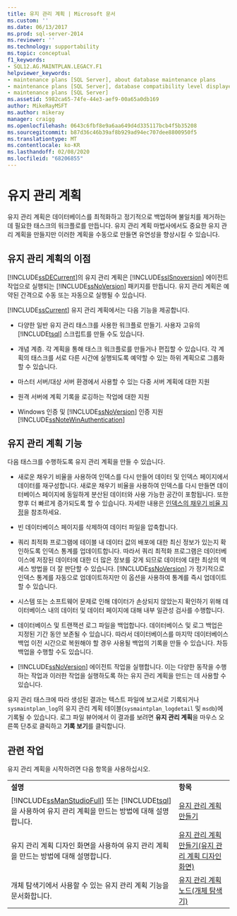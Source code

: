 ```yaml
---
title: 유지 관리 계획 | Microsoft 문서
ms.custom: ''
ms.date: 06/13/2017
ms.prod: sql-server-2014
ms.reviewer: ''
ms.technology: supportability
ms.topic: conceptual
f1_keywords:
- SQL12.AG.MAINTPLAN.LEGACY.F1
helpviewer_keywords:
- maintenance plans [SQL Server], about database maintenance plans
- maintenance plans [SQL Server], database compatibility level displayed in designer
- maintenance plans [SQL Server]
ms.assetid: 5982ca65-74fe-44e3-aef9-00a65a0db169
author: MikeRayMSFT
ms.author: mikeray
manager: craigg
ms.openlocfilehash: 0643c6fbf8e9a6aa649d4d335117bcb4f5b35208
ms.sourcegitcommit: b87d36c46b39af8b929ad94ec707dee8800950f5
ms.translationtype: MT
ms.contentlocale: ko-KR
ms.lasthandoff: 02/08/2020
ms.locfileid: "68206855"
---
```

# <a name="maintenance-plans"></a>유지 관리 계획
  유지 관리 계획은 데이터베이스를 최적화하고 정기적으로 백업하며 불일치를 제거하는 데 필요한 태스크의 워크플로를 만듭니다. 유지 관리 계획 마법사에서도 중요한 유지 관리 계획을 만들지만 이러한 계획을 수동으로 만들면 유연성을 향상시킬 수 있습니다.  
  
## <a name="benefits-of-maintenance-plans"></a>유지 관리 계획의 이점  
 [!INCLUDE[ssDECurrent](../../includes/ssdecurrent-md.md)]의 유지 관리 계획은 [!INCLUDE[ssISnoversion](../../includes/ssisnoversion-md.md)] 에이전트 작업으로 실행되는 [!INCLUDE[ssNoVersion](../../includes/ssnoversion-md.md)] 패키지를 만듭니다. 유지 관리 계획은 예약된 간격으로 수동 또는 자동으로 실행될 수 있습니다.  
  
 [!INCLUDE[ssCurrent](../../includes/sscurrent-md.md)] 유지 관리 계획에서는 다음 기능을 제공합니다.  
  
-   다양한 일반 유지 관리 태스크를 사용한 워크플로 만들기. 사용자 고유의 [!INCLUDE[tsql](../../includes/tsql-md.md)] 스크립트를 만들 수도 있습니다.  
  
-   개념 계층. 각 계획을 통해 태스크 워크플로를 만들거나 편집할 수 있습니다. 각 계획의 태스크를 서로 다른 시간에 실행되도록 예약할 수 있는 하위 계획으로 그룹화할 수 있습니다.  
  
-   마스터 서버/대상 서버 환경에서 사용할 수 있는 다중 서버 계획에 대한 지원  
  
-   원격 서버에 계획 기록을 로깅하는 작업에 대한 지원  
  
-   Windows 인증 및 [!INCLUDE[ssNoVersion](../../includes/ssnoversion-md.md)] 인증 지원 [!INCLUDE[ssNoteWinAuthentication](../../includes/ssnotewinauthentication-md.md)]  
  
## <a name="maintenace-plan-functionality"></a>유지 관리 계획 기능  
 다음 태스크를 수행하도록 유지 관리 계획을 만들 수 있습니다.  
  
-   새로운 채우기 비율을 사용하여 인덱스를 다시 만들어 데이터 및 인덱스 페이지에서 데이터를 재구성합니다. 새로운 채우기 비율을 사용하여 인덱스를 다시 만들면 데이터베이스 페이지에 동일하게 분산된 데이터와 사용 가능한 공간이 포함됩니다. 또한 향후 더 빠르게 증가되도록 할 수 있습니다. 자세한 내용은 [인덱스의 채우기 비율 지정](../indexes/specify-fill-factor-for-an-index.md)을 참조하세요.  
  
-   빈 데이터베이스 페이지를 삭제하여 데이터 파일을 압축합니다.  
  
-   쿼리 최적화 프로그램에 테이블 내 데이터 값의 배포에 대한 최신 정보가 있는지 확인하도록 인덱스 통계를 업데이트합니다. 따라서 쿼리 최적화 프로그램은 데이터베이스에 저장된 데이터에 대한 더 많은 정보를 갖게 되므로 데이터에 대한 최상의 액세스 방법을 더 잘 판단할 수 있습니다. [!INCLUDE[ssNoVersion](../../includes/ssnoversion-md.md)] 가 정기적으로 인덱스 통계를 자동으로 업데이트하지만 이 옵션을 사용하여 통계를 즉시 업데이트할 수 있습니다.  
  
-   시스템 또는 소프트웨어 문제로 인해 데이터가 손상되지 않았는지 확인하기 위해 데이터베이스 내의 데이터 및 데이터 페이지에 대해 내부 일관성 검사를 수행합니다.  
  
-   데이터베이스 및 트랜잭션 로그 파일을 백업합니다. 데이터베이스 및 로그 백업은 지정된 기간 동안 보존될 수 있습니다. 따라서 데이터베이스를 마지막 데이터베이스 백업 이전 시간으로 복원해야 할 경우 사용될 백업의 기록을 만들 수 있습니다. 차등 백업을 수행할 수도 있습니다.  
  
-   [!INCLUDE[ssNoVersion](../../includes/ssnoversion-md.md)] 에이전트 작업을 실행합니다. 이는 다양한 동작을 수행하는 작업과 이러한 작업을 실행하도록 하는 유지 관리 계획을 만드는 데 사용할 수 있습니다.  
  
 유지 관리 태스크에 따라 생성된 결과는 텍스트 파일에 보고서로 기록되거나 `sysmaintplan_log`의 유지 관리 계획 테이블(`sysmaintplan_logdetail` 및 `msdb`)에 기록될 수 있습니다. 로그 파일 뷰어에서 이 결과를 보려면 **유지 관리 계획**을 마우스 오른쪽 단추로 클릭하고 **기록 보기**를 클릭합니다.  
  
## <a name="related-tasks"></a>관련 작업  
 유지 관리 계획을 시작하려면 다음 항목을 사용하십시오.  
  
|||  
|-|-|  
|**설명**|**항목**|  
|[!INCLUDE[ssManStudioFull](../../includes/ssmanstudiofull-md.md)] 또는 [!INCLUDE[tsql](../../includes/tsql-md.md)]을 사용하여 유지 관리 계획을 만드는 방법에 대해 설명합니다.|[유지 관리 계획 만들기](create-a-maintenance-plan.md)|  
|유지 관리 계획 디자인 화면을 사용하여 유지 관리 계획을 만드는 방법에 대해 설명합니다.|[유지 관리 계획 만들기&#40;유지 관리 계획 디자인 화면&#41;](create-a-maintenance-plan-maintenance-plan-design-surface.md)|  
|개체 탐색기에서 사용할 수 있는 유지 관리 계획 기능을 문서화합니다.|[유지 관리 계획 노드&#40;개체 탐색기&#41;](../../ssms/object/object-explorer.md)|  
  
  
